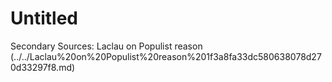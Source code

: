 # Untitled

Secondary Sources: Laclau on Populist reason (../../Laclau%20on%20Populist%20reason%201f3a8fa33dc580638078d270d33297f8.md)
